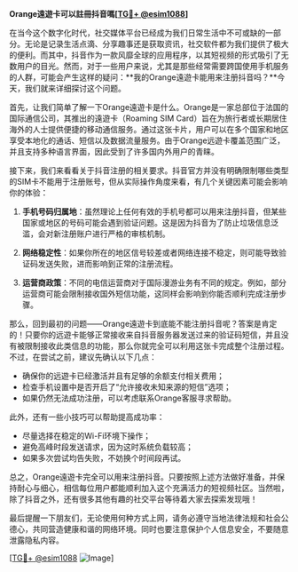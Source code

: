 **Orange遠遊卡可以註冊抖音嗎[[TG💪+ @esim1088](https://t.me/s/esim1088)]**

在当今这个数字化时代，社交媒体平台已经成为我们日常生活中不可或缺的一部分。无论是记录生活点滴、分享趣事还是获取资讯，社交软件都为我们提供了极大的便利。而其中，抖音作为一款风靡全球的应用程序，以其短视频的形式吸引了无数用户的目光。然而，对于一些用户来说，尤其是那些经常需要跨国使用手机服务的人群，可能会产生这样的疑问：**我的Orange遠遊卡能用来注册抖音吗？**今天，我们就来详细探讨这个问题。

首先，让我们简单了解一下Orange遠遊卡是什么。Orange是一家总部位于法国的国际通信公司，其推出的遠遊卡（Roaming SIM Card）旨在为旅行者或长期居住海外的人士提供便捷的移动通信服务。通过这张卡片，用户可以在多个国家和地区享受本地化的通话、短信以及数据流量服务。由于Orange远遊卡覆盖范围广泛，并且支持多种语言界面，因此受到了许多国内外用户的青睐。

接下来，我们来看看关于抖音注册的相关要求。抖音官方并没有明确限制哪些类型的SIM卡不能用于注册账号，但从实际操作角度来看，有几个关键因素可能会影响你的体验：

1. **手机号码归属地**：虽然理论上任何有效的手机号都可以用来注册抖音，但某些国家或地区的号码可能会遇到验证问题。这是因为抖音为了防止垃圾信息泛滥，会对新注册账户进行严格的审核机制。
   
2. **网络稳定性**：如果你所在的地区信号较差或者网络连接不稳定，则可能导致验证码发送失败，进而影响到正常的注册流程。

3. **运营商政策**：不同的电信运营商对于国际漫游业务有不同的规定。例如，部分运营商可能会限制接收国外短信功能，这同样会影响到你能否顺利完成注册步骤。

那么，回到最初的问题——Orange遠遊卡到底能不能注册抖音呢？答案是肯定的！只要你的远遊卡能够正常接收来自抖音服务器发送过来的验证码短信，并且没有被限制接收此类信息的功能，那么你就完全可以利用这张卡完成整个注册过程。不过，在尝试之前，建议先确认以下几点：

- 确保你的远遊卡已经激活并且有足够的余额支付相关费用；
- 检查手机设置中是否开启了“允许接收未知来源的短信”选项；
- 如果仍然无法成功注册，可以考虑联系Orange客服寻求帮助。

此外，还有一些小技巧可以帮助提高成功率：

- 尽量选择在稳定的Wi-Fi环境下操作；
- 避免高峰时段发送请求，因为这时系统负载较高；
- 如果多次尝试均告失败，不妨换个时间段再试。

总之，Orange遠遊卡完全可以用来注册抖音。只要按照上述方法做好准备，并保持耐心与细心，相信每位用户都能顺利加入这个充满活力的短视频社区。当然啦，除了抖音之外，还有很多其他有趣的社交平台等待着大家去探索发现哦！

最后提醒一下朋友们，无论使用何种方式上网，请务必遵守当地法律法规和社会公德心，共同营造健康和谐的网络环境。同时也要注意保护个人信息安全，不要随意泄露隐私内容。

[[TG💪+ @esim1088](https://t.me/s/esim1088) ![Image](https://i.postimg.cc/4NQfJmqS/Snipaste-2025-05-13-00-14-12.png)]